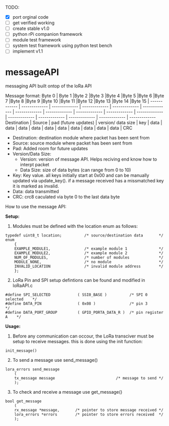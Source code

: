 TODO:
- [x] port orginal code
- [ ] get verified working
- [ ] create stable v1.0
- [ ] python rPi companion framework
- [ ] module test framework
- [ ] system test framework using python test bench
- [ ] implement v1.1

# messageAPI
messaging API built ontop of the loRa API


Message format:
Byte 0 | Byte 1 |Byte 2 |Byte 3 |Byte 4 |Byte 5 |Byte 6 |Byte 7 |Byte 8 |Byte 9 |Byte 10 |Byte 11 |Byte 12 |Byte 13 |Byte 14 |Byte 15 |
------------ | ------------- | ------------- | ------------- | ------------- | ------------- | ------------- | ------------- | ------------- | ------------- | ------------- | ------------- | ------------- | ------------- | ------------- | -------------
Destination | Source | pad (future updates) | version/ data size | key | data | data | data | data | data | data | data | data | data | data | CRC

* Destination: destination module where packet has been sent from
* Source: source module where packet has been sent from
* Pad: Added room for future updates
* Version/Data Size:
  * Version: version of message API. Helps reciving end know how to interpt packet
  * Data Size: size of data bytes (can range from 0 to 10)
* Key: Key value. all keys initially start at 0x00 and can be manually updated via update_key(). if a message received has a missmatched key it is marked as invalid.
* Data: data transmitted
* CRC: crc8 caculated via byte 0 to the last data byte


How to use the message API:

__Setup:__

1. Modules must be defined with the location enum as follows:
```
typedef uint8_t location;          /* source/destination data       */   
enum 
    {
    EXAMPLE_MODULE1,               /* example module 1              */
    EXAMPLE_MODULE2,               /* example module 2              */
    NUM_OF_MODULES,                /* number of modules             */
    MODULE_NONE,                   /* no module                     */
    INVALID_LOCATION               /* invalid module address        */
    }; 
```
2. LoRa Pin and SPI setup defintions can be found and modified in loRaAPI.c
```
#define SPI_SELECTED            ( SSI0_BASE )          /* SPI 0 selected    */
#define DATA_PIN                ( 0x08 )               /* pin 3             */
#define DATA_PORT_GROUP         ( GPIO_PORTA_DATA_R )  /* pin register A    */
```



__Usage:__

1. Before any communication can occour, the LoRa transciver must be setup to receive messages. this is done using the init function:
```
init_message()
```

2. To send a message use send_message()
```
lora_errors send_message
    (
    tx_message message                           /* message to send */
    );
```
3. To check and receive a message use get_message()
```
bool get_message
    (
    rx_message *message,       /* pointer to store message received */
    lora_errors *errors        /* pointer to store errors received  */
    );
```
